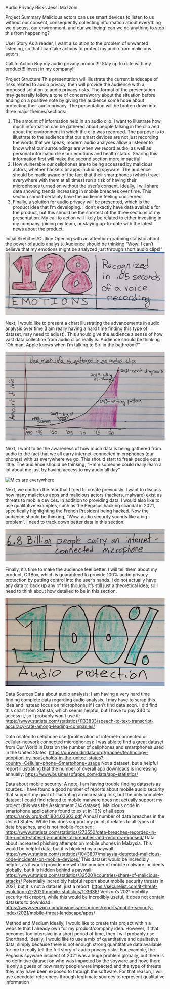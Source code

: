 Audio Privacy Risks
Jessi Mazzoni

Project Summary
Malicious actors can use smart devices to listen to us without our consent, consequently collecting information about everything we discuss, our environment, and our wellbeing: can we do anything to stop this from happening?

User Story
As a reader, I want a solution to the problem of unwanted listening, so that I can take actions to protect my audio from malicious actors. 

Call to Action
Buy my audio privacy product!!! Stay up to date with my product!!! Invest in my company!!

Project Structure
This presentation will illustrate the current landscape of risks related to audio privacy, then will provide the audience with a proposed solution to audio privacy risks. The format of the presentation may generally follow a tone of concern/worry about the situation before ending on a positive note by giving the audience some hope about protecting their audio privacy. The presentation will be broken down into three major themes/sections:
1.	The amount of information held in an audio clip. I want to illustrate how much information can be gathered about people talking in the clip and about the environment in which the clip was recorded. The purpose is to illustrate to the audience that our smart devices are not just recording the words that we speak; modern audio analyses allow a listener to know what our surroundings are when we record audio, as well as personal information like our emotions and health status. Sharing this information first will make the second section more impactful:
2.	How vulnerable our cellphones are to being accessed by malicious actors, whether hackers or apps including spyware. The audience should be made aware of the fact that their smartphones (which travel everywhere with them at all times) run a risk of having their microphones turned on without the user’s consent. Ideally, I will share data showing trends increasing in mobile breaches over time. This section should certainly have the audience feeling concerned.
3.	Finally, a solution for audio privacy will be presented, which is the product idea that I’m developing. I don’t exactly have data available for the product, but this should be the shortest of the three sections of my presentation. My call to action will likely be related to either investing in my company, joining my team, or staying up-to-date with the latest news about the product.


Initial Sketches/Outline
Opening with an attention-grabbing statistic about the power of audio analysis. Audience should be thinking “Wow! I can’t believe that my emotions might be analyzed just through short audio clips!”
 ![Attention grabbing statistic](finalpic1.jpg)

Next, I would like to present a chart illustrating the advancements in audio analysis over time (I am really having a hard time finding this type of dataset, may need to adjust). This should give the audience a sense of how vast data collection from audio clips really is. Audience should be thinking “Oh man, Apple knows when I’m talking to Siri in the bathroom?”

![Advancements](finalpic2.jpg)

Next, I want to tie the awareness of how much data is being gathered from audio to the fact that we all carry internet-connected microphones (our phones) with us everywhere we go. This should start to freak people out a little. The audience should be thinking, “Hmm someone could really learn a lot about me just by having access to my audio all day”
 
![Mics are everywhere](finalpic3.jpg)

Next, we confirm the fear that I tried to create previously. I want to discuss how many malicious apps and malicious actors (hackers, malware) exist as threats to mobile devices. In addition to providing data, I would also like to use qualitative examples, such as the Pegasus hacking scandal in 2021, specifically highlighting the French President being hacked. Now the audience should be thinking, “Wow, audio security sounds like a big problem”. I need to track down better data in this section.
 
![Dangerous apps](finalpart3.jpg)

Finally, it’s time to make the audience feel better. I will tell them about my product, OffBox, which is guaranteed to provide 100% audio privacy protection by putting control into the user’s hands. I do not actually have any data to back up any of this though, it’s still just a theoretical idea, so I need to think about how detailed to be in this section.

![My product](finalpic6.jpg)

Data Sources
Data about audio analysis: I am having a very hard time finding complete data regarding audio analysis. I may have to scrap this idea and instead focus on microphones if I can’t find data soon. 
I did find this chart from Statista, which seems helpful, but I have to pay $40 to access it, so I probably won’t use it: https://www.statista.com/statistics/1133833/speech-to-text-transcript-accuracy-rate-among-leading-companies/

Data related to cellphone use (proliferation of internet-connected or cellular-network connected microphones): I was able to find a great dataset from Our World in Data on the number of cellphones and smartphones used in the United States: https://ourworldindata.org/grapher/technology-adoption-by-households-in-the-united-states?country=Cellular+phone~Smartphone+usage
Not a dataset, but a helpful report illustrating that the number of overall app downloads is increasing annually: https://www.businessofapps.com/data/app-statistics/

Data about mobile security: A note, I am having trouble finding datasets as sources. I have found a good number of reports about mobile audio security that support my goal of illustrating an increasing risk, but the only complete dataset I could find related to mobile malware does not actually support my project (this was the Assignment 3/4 dataset).
Malicious code in smartphone applications found to exist in 10% of all apps: https://arxiv.org/pdf/1804.03603.pdf
Annual number of data breaches in the United States. While this does support my point, it relates to all types of data breaches, and is not mobile-focused: https://www.statista.com/statistics/273550/data-breaches-recorded-in-the-united-states-by-number-of-breaches-and-records-exposed/
Data about increased phishing attempts on mobile phones in Malaysia. This would be helpful data, but it is blocked by a paywall… https://www.statista.com/statistics/1043807/malaysia-detected-malicious-code-incidents-on-mobile-devices/
This dataset would be incredibly helpful, as it would provide me with the number of mobile malware incidents globally, but it is hidden behind a paywall: https://www.statista.com/statistics/325201/countries-share-of-malicious-attacks/
Potentially incredibly helpful report about mobile security threats in 2021, but it is not a dataset, just a report: https://securelist.com/it-threat-evolution-q2-2021-mobile-statistics/103636/
Verizon’s 2021 mobility security risk report, while this would be incredibly useful, it does not contain datasets to download: https://www.verizon.com/business/resources/reports/mobile-security-index/2021/mobile-threat-landscape/apps/

Method and Medium
Ideally, I would like to create this project within a website that I already own for my product/company idea. However, if that becomes too intensive in a short period of time, then I will probably use Shorthand. Ideally, I would like to use a mix of quantitative and qualitative data, simply because there is not enough strong quantitative data available for me to really tell the full story of audio privacy risks. For example, the Pegasus spyware incident of 2021 was a huge problem globally, but there is no definitive dataset on who was impacted by the spyware and how; there is only a guess of how many people were impacted and the type of threats they may have been exposed to through the software. For that reason, I will use anecdotal references through legitimate sources to represent qualitative information
